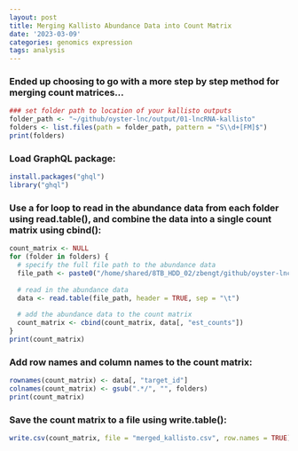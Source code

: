 ```yaml
---
layout: post
title: Merging Kallisto Abundance Data into Count Matrix
date: '2023-03-09'
categories: genomics expression
tags: analysis
---
```


### Ended up choosing to go with a more step by step method for merging count matrices...

```r
### set folder path to location of your kallisto outputs
folder_path <- "~/github/oyster-lnc/output/01-lncRNA-kallisto"
folders <- list.files(path = folder_path, pattern = "S\\d+[FM]$")
print(folders)
```

### Load GraphQL package:
```r
install.packages("ghql")
library("ghql")
```

### Use a for loop to read in the abundance data from each folder using read.table(), and combine the data into a single count matrix using cbind():
```r
count_matrix <- NULL
for (folder in folders) {
  # specify the full file path to the abundance data
  file_path <- paste0("/home/shared/8TB_HDD_02/zbengt/github/oyster-lnc/output/01-lncRNA-kallisto/", folder, "/abundance.tsv")
  
  # read in the abundance data
  data <- read.table(file_path, header = TRUE, sep = "\t")
  
  # add the abundance data to the count matrix
  count_matrix <- cbind(count_matrix, data[, "est_counts"])
}
print(count_matrix)
```
### Add row names and column names to the count matrix:
```r
rownames(count_matrix) <- data[, "target_id"]
colnames(count_matrix) <- gsub(".*/", "", folders)
print(count_matrix)
```
### Save the count matrix to a file using write.table():
```r
write.csv(count_matrix, file = "merged_kallisto.csv", row.names = TRUE)
```